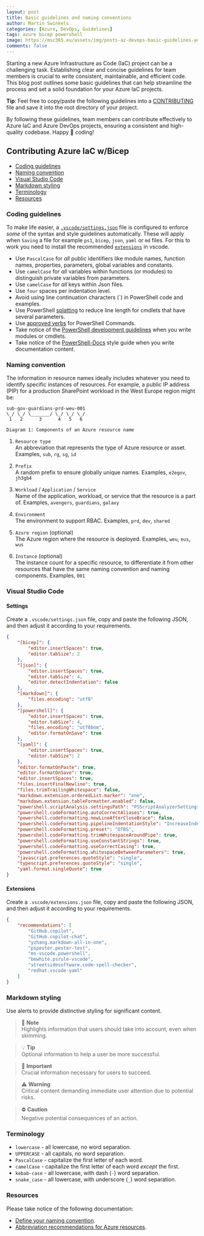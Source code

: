 ```yaml
---
layout: post
title: Basic guidelines and naming conventions
author: Martin Swinkels
categories: [Azure, DevOps, Guidelines]
tags: azure bicep powershell
image: https://msc365.eu/assets/img/posts-az-devops-basic-guidelines-and-naming-conventions.png
comments: false
---
```


Starting a new Azure Infrastructure as Code (IaC) project can be a challenging task. Establishing clear and concise guidelines for team members is crucial to write consistent, maintainable, and efficient code. This blog post outlines some basic guidelines that can help streamline the process and set a solid foundation for your Azure IaC projects.

<div class="tip">
    <p><strong>Tip</strong>: Feel free to copy/paste the following guidelines into a <a href="https://msc365.eu/assets/source/CONTRIBUTING.md" target="_blank">CONTRIBUTING</a> file and save it into the root directory of your project.</p>
</div>

By following these guidelines, team members can contribute effectively to Azure IaC and Azure DevOps projects, ensuring a consistent and high-quality codebase. Happy 💪 coding!

<!-- omit from toc -->
## Contributing Azure IaC w/Bicep

- [Coding guidelines](#coding-guidelines)
- [Naming convention](#naming-convention)
- [Visual Studio Code](#visual-studio-code)
- [Markdown styling](#markdown-styling)
- [Terminology](#terminology)
- [Resources](#resources)

### Coding guidelines

To make life easier, a [`.vscode/settings.json`](#settings) file is configured to enforce _some_ of the syntax and style guidelines automatically. These will apply when `Saving` a file for example `ps1`, `bicep`, `json`, `yaml` or `md` files. For this to work you need to install the recommended [`extensions`](#extensions) in vscode.

- Use `PascalCase` for _all_ public identifiers like module names, function names, properties, parameters, global variables and constants.
- Use `camelCase` for _all_ variables within functions (or modules) to distinguish private variables from parameters.
- Use `camelCase` for _all_ keys within Json files.
- Use `four` spaces per indentation level.
- Avoid using line continuation characters (`) in PowerShell code and examples.
- Use PowerShell [splatting](https://learn.microsoft.com/en-us/powershell/module/microsoft.powershell.core/about/about_splatting) to reduce line length for cmdlets that have several parameters.
- Use [approved verbs](https://learn.microsoft.com/en-us/powershell/scripting/developer/cmdlet/approved-verbs-for-windows-powershell-commands) for PowerShell Commands.
- Take notice of the [PowerShell development guidelines](https://learn.microsoft.com/en-us/powershell/scripting/developer/cmdlet/strongly-encouraged-development-guidelines) when you write modules or cmdlets.
- Take notice of the [PowerShell-Docs](https://learn.microsoft.com/en-us/powershell/scripting/community/contributing/powershell-style-guide) style guide when you write documentation content.

### Naming convention

The information in resource names ideally includes whatever you need to identify specific instances of resources. For example, a public IP address (PIP) for a production SharePoint workload in the West Europe region might be:

```text
sub-gov-guardians-prd-weu-001
\_/ \_/ \_______/ \_/ \_/ \_/
 1   2      3      4   5   6

Diagram 1: Components of an Azure resource name
```

1. `Resource type`  
   An abbreviation that represents the type of Azure resource or asset. Examples, `sub`, `rg`, `sg`, `id`

1. `Prefix`  
   A random prefix to ensure globally unique names. Examples,  `e2egov`, `jh3gb4`

1. `Workload` / `Application` / `Service`  
   Name of the application, workload, or service that the resource is a part of. Examples, `avengers`, `guardians`, `galaxy`

1. `Environment`  
   The environment to support RBAC. Examples, `prd`, `dev`, `shared`

1. `Azure region` (optional)  
   The Azure region where the resource is deployed. Examples, `weu`, `eus`, `wus`

1. `Instance` (optional)  
   The instance count for a specific resource, to differentiate it from other resources that have the same naming convention and naming components. Examples, `001`

### Visual Studio Code

<!-- omit from toc -->
#### Settings

Create a `.vscode/settings.json` file, copy and paste the following JSON, and then adjust it according to your requirements.

```json
{
    "[bicep]": {
        "editor.insertSpaces": true,
        "editor.tabSize": 2
    },
    "[json]": {
        "editor.insertSpaces": true,
        "editor.tabSize": 4,
        "editor.detectIndentation": false
    },
    "[markdown]": {
        "files.encoding": "utf8"
    },
    "[powershell]": {
        "editor.insertSpaces": true,
        "editor.tabSize": 4,
        "files.encoding": "utf8bom",
        "editor.formatOnSave": true
    },
    "[yaml]": {
        "editor.insertSpaces": true,
        "editor.tabSize": 2
    },
    "editor.formatOnPaste": true,
    "editor.formatOnSave": true,
    "editor.insertSpaces": true,
    "files.insertFinalNewline": true,
    "files.trimTrailingWhitespace": false,
    "markdown.extension.orderedList.marker": "one",
    "markdown.extension.tableFormatter.enabled": false,
    "powershell.scriptAnalysis.settingsPath": "PSScriptAnalyzerSettings.psd1",
    "powershell.codeFormatting.autoCorrectAliases": true,
    "powershell.codeFormatting.newLineAfterCloseBrace": false,
    "powershell.codeFormatting.pipelineIndentationStyle": "IncreaseIndentationForFirstPipeline",
    "powershell.codeFormatting.preset": "OTBS",
    "powershell.codeFormatting.trimWhitespaceAroundPipe": true,
    "powershell.codeFormatting.useConstantStrings": true,
    "powershell.codeFormatting.useCorrectCasing": true,
    "powershell.codeFormatting.whitespaceBetweenParameters": true,
    "javascript.preferences.quoteStyle": "single",
    "typescript.preferences.quoteStyle": "single",
    "yaml.format.singleQuote": true
}
```

<!-- omit from toc -->
#### Extensions

Create a `.vscode/extensions.json` file, copy and paste the following JSON, and then adjust it according to your requirements.

```json
{
    "recommendations": [
        "GitHub.copilot",
        "GitHub.copilot-chat",
        "yzhang.markdown-all-in-one",
        "pspester.pester-test",
        "ms-vscode.powershell",
        "bewhite.psrule-vscode",
        "streetsidesoftware.code-spell-checker",
        "redhat.vscode-yaml"
    ]
}
```

### Markdown styling

Use alerts to provide distinctive styling for significant content.

> 📄 **Note**  
> Highlights information that users should take into account, even when skimming.

> 💡 **Tip**  
> Optional information to help a user be more successful.

> 🛟 **Important**  
> Crucial information necessary for users to succeed.

> ⚠️ **Warning**  
> Critical content demanding immediate user attention due to potential risks.

> ⛔ **Caution**  
> Negative potential consequences of an action.

### Terminology

- `lowercase` - all lowercase, no word separation.
- `UPPERCASE` - all capitals, no word separation.
- `PascalCase` - capitalize the first letter of each word.
- `camelCase` - capitalize the first letter of each word _except_ the first.
- `kebab-case` - all lowercase, with dash (`-`) word separation.
- `snake_case` - all lowercase, with underscore (`_`) word separation.

### Resources

Please take notice of the following documentation:

- [Define your naming convention](https://learn.microsoft.com/en-us/azure/cloud-adoption-framework/ready/azure-best-practices/resource-naming).
- [Abbreviation recommendations for Azure resources](https://learn.microsoft.com/en-us/azure/cloud-adoption-framework/ready/azure-best-practices/resource-abbreviations).
